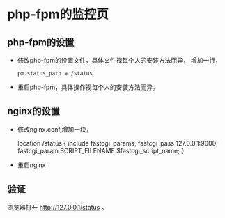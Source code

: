# php-fpm的监控页

## php-fpm的设置
*   修改php-fpm的设置文件，具体文件视每个人的安装方法而异，
    增加一行，

        pm.status_path = /status

*   重启php-fpm，具体操作视每个人的安装方法而异。

## nginx的设置
*    修改nginx.conf,增加一块，

        location /status {
            include fastcgi_params;
            fastcgi_pass 127.0.0.1:9000;
            fastcgi_param SCRIPT_FILENAME $fastcgi_script_name;
        }

*   重启nginx

## 验证
浏览器打开 http://127.0.0.1/status 。
